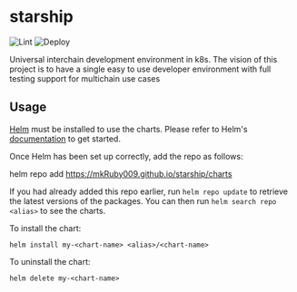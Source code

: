 # starship
![Lint](https://github.com/mkRuby009/starship/actions/workflows/lint-check.yaml/badge.svg)
![Deploy](https://github.com/mkRuby009/starship/actions/workflows/release.yaml/badge.svg)

Universal interchain development environment in k8s. The vision of this project
is to have a single easy to use developer environment with full testing support
for multichain use cases

## Usage

[Helm](https://helm.sh) must be installed to use the charts.  Please refer to
Helm's [documentation](https://helm.sh/docs) to get started.

Once Helm has been set up correctly, add the repo as follows:

helm repo add <alias> https://mkRuby009.github.io/starship/charts

If you had already added this repo earlier, run `helm repo update` to retrieve
the latest versions of the packages.  You can then run `helm search repo
<alias>` to see the charts.

To install the <chart-name> chart:

    helm install my-<chart-name> <alias>/<chart-name>

To uninstall the chart:

    helm delete my-<chart-name>
